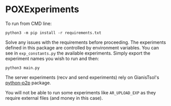# POXExperiments

To run from CMD line:
```shell
python3 -m pip install -r requirements.txt
```

Solve any issues with the requirements before proceeding.
The experiments defined in this package are controlled by environment
variables. You can see in ``exp_constants.py`` the available experiments.
Simply export the experiment names you wish to run and then:

```shell
python3 main.py
```


The server experiments (recv and send experiments) rely on
GianisTsol's [python-p2p](https://github.com/GianisTsol/python-p2p) package.

You will not be able to run some experiments like ``AR_UPLOAD_EXP`` as they require
external files (and money in this case).